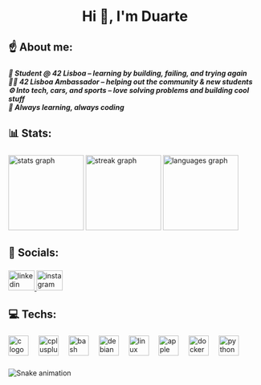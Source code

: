 <h1 align="center">Hi 👋, I'm Duarte</h1>

<h2 align="left">☝️ About me:</h2>

###

<h5 align="left">🧠 Student @ 42 Lisboa – learning by building, failing, and trying again<br>🧑‍💻 42 Lisboa Ambassador – helping out the community & new students<br>⚙️ Into tech, cars, and sports – love solving problems and building cool stuff<br>🚀 Always learning, always coding</h5>

###

<h2 align="left">📊 Stats:</h2>

###

<div align="left">
  <img src="https://github-readme-stats.vercel.app/api?username=dde-carv&hide_title=false&hide_rank=false&show_icons=false&include_all_commits=true&count_private=true&disable_animations=false&theme=nightowl&locale=en&hide_border=false&order=1&custom_title=Stats" height="150" alt="stats graph"  />
  <img src="https://streak-stats.demolab.com?user=dde-carv&locale=en&mode=weekly&theme=nightowl&hide_border=false&border_radius=5&date_format=j/n%5B/Y%5D&order=3" height="150" alt="streak graph"  />
  <img src="https://github-readme-stats.vercel.app/api/top-langs?username=dde-carv&locale=en&hide_title=false&layout=compact&card_width=320&langs_count=5&theme=nightowl&hide_border=false&order=2" height="150" alt="languages graph"  />
</div>

###

<h2 align="left">📲 Socials:</h2>

###

<div align="left">
  <a href="www.linkedin.com/in/duarte-eusebio" target="_blank">
    <img src="https://raw.githubusercontent.com/maurodesouza/profile-readme-generator/master/src/assets/icons/social/linkedin/default.svg" width="52" height="40" alt="linkedin logo"  />
  </a>
  <img src="https://raw.githubusercontent.com/maurodesouza/profile-readme-generator/master/src/assets/icons/social/instagram/default.svg" width="52" height="40" alt="instagram logo"  />
</div>

###

<h2 align="left">💻 Techs:</h2>

###

<div align="left">
  <img src="https://cdn.jsdelivr.net/gh/devicons/devicon/icons/c/c-original.svg" height="40" alt="c logo"  />
  <img width="12" />
  <img src="https://cdn.jsdelivr.net/gh/devicons/devicon/icons/cplusplus/cplusplus-original.svg" height="40" alt="cplusplus logo"  />
  <img width="12" />
  <img src="https://cdn.jsdelivr.net/gh/devicons/devicon/icons/bash/bash-original.svg" height="40" alt="bash logo"  />
  <img width="12" />
  <img src="https://cdn.jsdelivr.net/gh/devicons/devicon/icons/debian/debian-original.svg" height="40" alt="debian logo"  />
  <img width="12" />
  <img src="https://cdn.jsdelivr.net/gh/devicons/devicon/icons/linux/linux-original.svg" height="40" alt="linux logo"  />
  <img width="12" />
  <img src="https://cdn.jsdelivr.net/gh/devicons/devicon/icons/apple/apple-original.svg" height="40" alt="apple logo"  />
  <img width="12" />
  <img src="https://cdn.jsdelivr.net/gh/devicons/devicon/icons/docker/docker-original.svg" height="40" alt="docker logo"  />
  <img width="12" />
  <img src="https://cdn.jsdelivr.net/gh/devicons/devicon/icons/python/python-original.svg" height="40" alt="python logo"  />
</div>

###

<img src="https://raw.githubusercontent.com/dde-carv/dde-carv/output/snake.svg" alt="Snake animation" />

###
